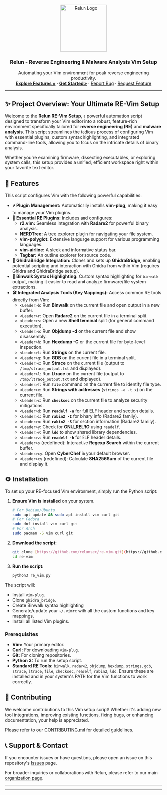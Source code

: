 <p align="center">
  <a href="https://github.com/relun">
    <img src="https://avatars.githubusercontent.com/u/213412653?s=200&v=4" alt="Relun Logo" width="150">
  </a>
  <h3 align="center">Relun - Reverse Engineering & Malware Analysis Vim Setup</h3>
  <p align="center">
    Automating your Vim environment for peak reverse engineering productivity.
    <br />
    <a href="#features"><strong>Explore Features »</strong></a>
    ·
    <a href="#installation"><strong>Get Started »</strong></a>
    ·
    <a href="https://github.com/relunsec/re-vim/issues">Report Bug</a>
    ·
    <a href="https://github.com/relunsec/re-vim/issues">Request Feature</a>
  </p>
</p>

---

## ✨ Project Overview: Your Ultimate RE-Vim Setup

Welcome to the **Relun RE-Vim Setup**, a powerful automation script designed to transform your Vim editor into a robust, feature-rich environment specifically tailored for **reverse engineering (RE)** and **malware analysis**. This script streamlines the tedious process of configuring Vim with essential plugins, custom syntax highlighting, and integrated command-line tools, allowing you to focus on the intricate details of binary analysis.

Whether you're examining firmware, dissecting executables, or exploring system calls, this setup provides a unified, efficient workspace right within your favorite text editor.

## 🚀 Features

This script configures Vim with the following powerful capabilities:

* **⚡️ Plugin Management:** Automatically installs **vim-plug**, making it easy to manage your Vim plugins.
* **🔌 Essential RE Plugins:** Includes and configures:
    * **r2.vim:** Seamless integration with **Radare2** for powerful binary analysis.
    * **NERDTree:** A tree explorer plugin for navigating your file system.
    * **vim-polyglot:** Extensive language support for various programming languages.
    * **vim-airline:** A sleek and informative status bar.
    * **Tagbar:** An outline explorer for source code.
* **🌉 GhidraBridge Integration:** Clones and sets up **GhidraBridge**, enabling potential scripting and interaction with Ghidra from within Vim (requires Ghidra and GhidraBridge setup).
* **🌈 Binwalk Syntax Highlighting:** Custom syntax highlighting for `binwalk` output, making it easier to read and analyze firmware/file system extractions.
* **🛠️ Integrated Analysis Tools (Key Mappings):** Access common RE tools directly from Vim:
    * `<Leader>b`: Run **Binwalk** on the current file and open output in a new buffer.
    * `<Leader>r`: Open **Radare2** on the current file in a terminal split.
    * `<Leader>s`: Open a new **Shell terminal** split (for general command execution).
    * `<Leader>o`: Run **Objdump -d** on the current file and show disassembly.
    * `<Leader>h`: Run **Hexdump -C** on the current file for byte-level inspection.
    * `<Leader>t`: Run **Strings** on the current file.
    * `<Leader>g`: Run **GDB** on the current file in a terminal split.
    * `<Leader>x`: Run **Strace** on the current file (output to `/tmp/strace_output.txt` and displayed).
    * `<Leader>l`: Run **Ltrace** on the current file (output to `/tmp/ltrace_output.txt` and displayed).
    * `<Leader>f`: Run **`file`** command on the current file to identify file type.
    * `<Leader>e`: Run **Strings with addresses** (`strings -a -t x`) on the current file.
    * `<Leader>c`: Run **`checksec`** on the current file to analyze security mitigations.
    * `<Leader>d`: Run **`readelf -a`** for full ELF header and section details.
    * `<Leader>i`: Run **`rabin2 -I`** for binary info (Radare2 family).
    * `<Leader>n`: Run **`rabin2 -S`** for section information (Radare2 family).
    * `<Leader>y`: Check for **GNU_RELRO** using `readelf`.
    * `<Leader>v`: Run **`ldd`** to show shared library dependencies.
    * `<Leader>z`: Run **`readelf -h`** for ELF header details.
    * `<Leader>s` (redefined): Interactive **Regexp Search** within the current buffer.
    * `<Leader>cy`: Open **CyberChef** in your default browser.
    * `<Leader>cy` (redefined): Calculate **SHA256Sum** of the current file and display it.

## ⚙️ Installation

To set up your RE-focused Vim environment, simply run the Python script:

1.  **Ensure Vim is installed** on your system.
    ```bash
    # For Debian/Ubuntu
    sudo apt update && sudo apt install vim curl git
    # For Fedora
    sudo dnf install vim curl git
    # For Arch
    sudo pacman -S vim curl git
    ```
2.  **Download the script:**
    ```bash
    git clone [https://github.com/relunsec/re-vim.git](https://github.com/relunsec/re-vim.git)
    cd re-vim
    ```
3.  **Run the script:**
    ```bash
    python3 re_vim.py
    ```

The script will:
* Install `vim-plug`.
* Clone `ghidra_bridge`.
* Create Binwalk syntax highlighting.
* Generate/update your `~/.vimrc` with all the custom functions and key mappings.
* Install all listed Vim plugins.

### Prerequisites

* **Vim:** Your primary editor.
* **Curl:** For downloading `vim-plug`.
* **Git:** For cloning repositories.
* **Python 3:** To run the setup script.
* **Standard RE Tools:** `binwalk`, `radare2`, `objdump`, `hexdump`, `strings`, `gdb`, `strace`, `ltrace`, `file`, `checksec`, `readelf`, `rabin2`, `ldd`. Ensure these are installed and in your system's PATH for the Vim functions to work correctly.

## 🤝 Contributing

We welcome contributions to this Vim setup script! Whether it's adding new tool integrations, improving existing functions, fixing bugs, or enhancing documentation, your help is appreciated.

Please refer to our [CONTRIBUTING.md](CONTRIBUTING.md) for detailed guidelines.

## 📞 Support & Contact

If you encounter issues or have questions, please open an issue on this repository's [Issues](https://github.com/relunsec/re-vim/issues) page.

For broader inquiries or collaborations with Relun, please refer to our main [organization page](https://github.com/relunsec).

---



---
